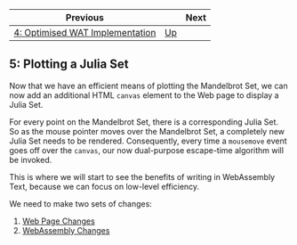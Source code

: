 | Previous | | Next
|---|---|---
| [4: Optimised WAT Implementation](../04%20WAT%20Optimised%20Implementation/README.md) | [Up](../README.md) | 

## 5: Plotting a Julia Set

Now that we have an efficient means of plotting the Mandelbrot Set, we can now add an additional HTML `canvas` element to the Web page to display a Julia Set.

For every point on the Mandelbrot Set, there is a corresponding Julia Set.  So as the mouse pointer moves over the Mandelbrot Set, a completely new Julia Set needs to be rendered.  Consequently, every time a `mousemove` event goes off over the `canvas`, our now dual-purpose escape-time algorithm will be invoked.

This is where we will start to see the benefits of writing in WebAssembly Text, because we can focus on low-level efficiency.

We need to make two sets of changes:

1. [Web Page Changes](./01/README.md)
1. [WebAssembly Changes](./02/README.md)

